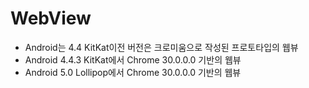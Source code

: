 # WebView

- Android는 4.4 KitKat이전 버전은 크로미움으로 작성된 프로토타입의 웹뷰
- Android 4.4.3 KitKat에서 Chrome 30.0.0.0 기반의 웹뷰
- Android 5.0 Lollipop에서 Chrome 30.0.0.0 기반의 웹뷰
